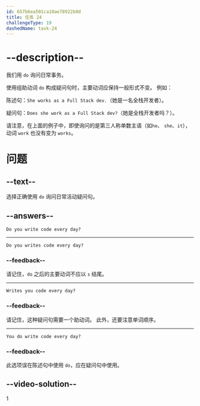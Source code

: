 ```yaml
---
id: 657b6ea501ca10ae78922b0d
title: 任务 24
challengeType: 19
dashedName: task-24
---
```


# --description--

我们用 `do` 询问日常事务。

使用组助动词 `do` 构成疑问句时，主要动词应保持一般形式不变。 例如：

陈述句：`She works as a Full Stack dev.`（她是一名全栈开发者）。

疑问句：`Does she work as a Full Stack dev?`（她是全栈开发者吗？）。

请注意，在上面的例子中，即使询问的是第三人称单数主语（如`he`、 `she`、`it`），动词 `work` 也没有变为 `works`。

# 问题

## --text--

选择正确使用 `do` 询问日常活动疑问句。

## --answers--

`Do you write code every day?`

---

`Do you writes code every day?`

### --feedback--

请记住，`do` 之后的主要动词不应以 `s` 结尾。

---

`Writes you code every day?`

### --feedback--

请记住，这种疑问句需要一个助动词。 此外，还要注意单词顺序。

---

`You do write code every day?`

### --feedback--

此选项误在陈述句中使用 `do`，应在疑问句中使用。

## --video-solution--

1
